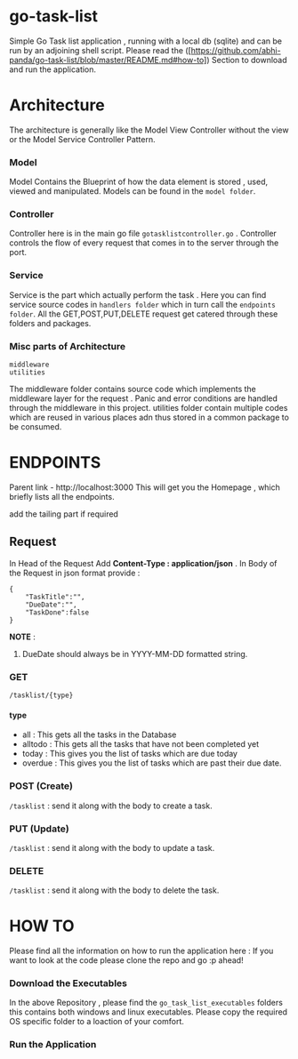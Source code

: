 # go-task-list
 Simple Go Task list application , running with a local db (sqlite) and can be run by an adjoining shell script. Please read the ([https://github.com/abhi-panda/go-task-list/blob/master/README.md#how-to]) Section to download and run the application.

# Architecture
The architecture is generally like the Model View Controller without the view or the Model Service Controller Pattern.

### Model
Model Contains the Blueprint of how the data element is stored , used, viewed and manipulated. Models can be found in the `model folder`.

### Controller
Controller here is in the main go file `gotasklistcontroller.go` . Controller controls the flow of every request that comes in to the server through the port.

### Service
Service is the part which actually perform the task . Here you can find service source codes in `handlers folder` which in turn call the `endpoints folder`. All the GET,POST,PUT,DELETE request get catered through these folders and packages.

### Misc parts of Architecture
```
middleware
utilities
```
The middleware folder contains source code which implements the middleware layer for the request . Panic and error conditions are handled through the middleware in this project.
utilities folder contain multiple codes which are reused in various places adn thus stored in a common package to be consumed.

# ENDPOINTS
Parent link - http://localhost:3000
This will get you the Homepage , which briefly lists all the endpoints.

add the tailing part if required

## Request 
In Head of the Request Add **Content-Type : application/json** .
In Body of the Request in json format provide :
```
{
	"TaskTitle":"",
	"DueDate":"",
	"TaskDone":false
}
```
**NOTE** :
1. DueDate should always be in YYYY-MM-DD formatted string.


### GET
`/tasklist/{type}`

#### type
- all : This gets all the tasks in the Database
- alltodo : This gets all the tasks that have not been completed yet
- today : This gives you the list of tasks which are due today
- overdue : This gives you the list of tasks which are past their due date.

### POST (Create)
`/tasklist` : send it along with the body to create a task.

### PUT (Update)
`/tasklist` : send it along with the body to update a task.

### DELETE 
`/tasklist` : send it along with the body to delete the task.

# HOW TO
Please find all the information on how to run the application here : 
If you want to look at the code please clone the repo and go :p ahead!

### Download the Executables
In the above Repository , please find the `go_task_list_executables` folders this contains both windows and linux executables. Please copy the required OS specific folder to a loaction of your comfort. 

### Run the Application
